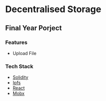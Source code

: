 # Decentralised Storage

## Final Year Porject

### Features

- Upload File

### Tech Stack

- [Solidity](https://solidity.readthedocs.io/en/v0.4.25/)
- [Ipfs](https://docs.ipfs.io/)
- [React](https://reactjs.org/)
- [Mobx](https://mobx.js.org/)